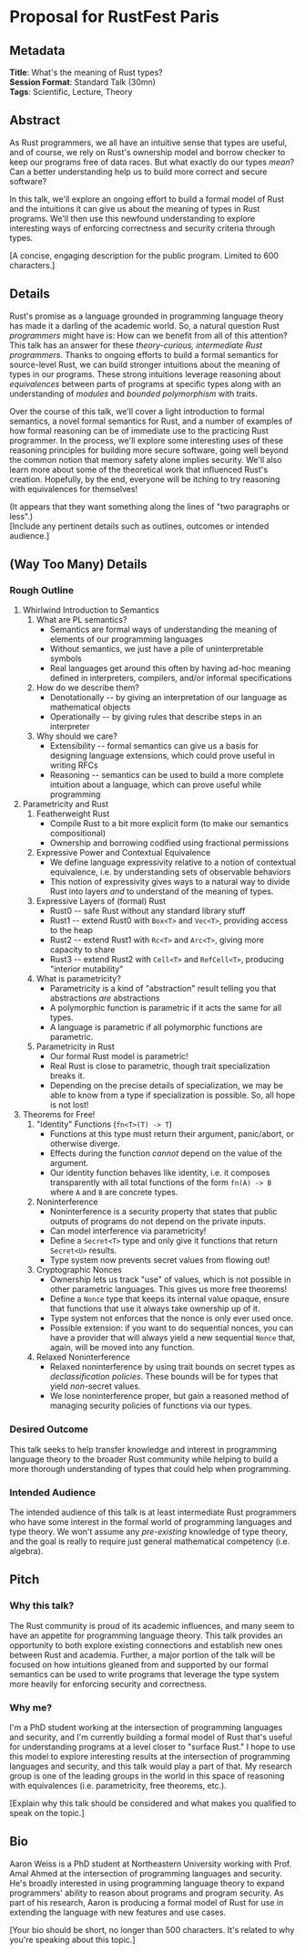 # Proposal for RustFest Paris

## Metadata

__Title__: What's the meaning of Rust types?  
__Session Format__: Standard Talk (30mn)  
__Tags__: Scientific, Lecture, Theory  

## Abstract

As Rust programmers, we all have an intuitive sense that types are useful, and of course, we rely on
Rust's ownership model and borrow checker to keep our programs free of data races. But what exactly
do our types _mean_? Can a better understanding help us to build more correct and secure software?

In this talk, we'll explore an ongoing effort to build a formal model of Rust and the intuitions it
can give us about the meaning of types in Rust programs. We'll then use this newfound understanding
to explore interesting ways of enforcing correctness and security criteria through types.

[A concise, engaging description for the public program. Limited to 600 characters.]

## Details

Rust's promise as a language grounded in programming language theory has made it a darling of the
academic world. So, a natural question Rust _programmers_ might have is: How can we benefit from
all of this attention? This talk has an answer for these _theory-curious, intermediate Rust
programmers_. Thanks to ongoing efforts to build a formal semantics for source-level Rust, we can
build stronger intuitions about the meaning of types in our programs. These strong intuitions
leverage reasoning about _equivalences_ between parts of programs at specific types along with an
understanding of _modules_ and _bounded polymorphism_ with traits.

Over the course of this talk, we'll cover a light introduction to formal semantics, a novel formal
semantics for Rust, and a number of examples of how formal reasoning can be of immediate use to the
practicing Rust programmer. In the process, we'll explore some interesting uses of these reasoning
principles for building more secure software, going well beyond the common notion that memory safety
alone implies security. We'll also learn more about some of the theoretical work that influenced
Rust's creation. Hopefully, by the end, everyone will be itching to try reasoning with equivalences
for themselves!

(It appears that they want something along the lines of "two paragraphs or less".)  
[Include any pertinent details such as outlines, outcomes or intended audience.]

## (Way Too Many) Details

### Rough Outline

1. Whirlwind Introduction to Semantics
    1. What are PL semantics?
        - Semantics are formal ways of understanding the meaning of elements of our programming
          languages
        - Without semantics, we just have a pile of uninterpretable symbols
        - Real languages get around this often by having ad-hoc meaning defined in interpreters,
          compilers, and/or informal specifications
    2. How do we describe them?
        - Denotationally -- by giving an interpretation of our language as mathematical objects
        - Operationally -- by giving rules that describe steps in an interpreter
    3. Why should we care?
        - Extensibility -- formal semantics can give us a basis for designing language extensions,
          which could prove useful in writing RFCs
        - Reasoning -- semantics can be used to build a more complete intuition about a language,
          which can prove useful while programming
2. Parametricity and Rust
    1. Featherweight Rust
        - Compile Rust to a bit more explicit form (to make our semantics compositional)
        - Ownership and borrowing codified using fractional permissions
    2. Expressive Power and Contextual Equivalence
        - We define language expressivity relative to a notion of contextual equivalence, i.e. by
          understanding sets of observable behaviors
        - This notion of expressivity gives ways to a natural way to divide Rust into layers _and_
          to understand of the meaning of types.
    3. Expressive Layers of (formal) Rust
        - Rust0 -- safe Rust without any standard library stuff
        - Rust1 -- extend Rust0 with `Box<T>` and `Vec<T>`, providing access to the heap
        - Rust2 -- extend Rust1 with `Rc<T>` and `Arc<T>`, giving more capacity to share
        - Rust3 -- extend Rust2 with `Cell<T>` and `RefCell<T>`, producing "interior mutability"
    4. What is parametricity?
        - Parametricity is a kind of "abstraction" result telling you that abstractions _are_
          abstractions
        - A polymorphic function is parametric if it acts the same for all types.
        - A language is parametric if all polymorphic functions are parametric.
    5. Parametricity in Rust
        - Our formal Rust model is parametric!
        - Real Rust is close to parametric, though trait specialization breaks it.
        - Depending on the precise details of specialization, we may be able to know from a type if
          specialization is possible. So, all hope is not lost!
3. Theorems for Free!
    1. "Identity" Functions (`fn<T>(T) -> T`)
        - Functions at this type must return their argument, panic/abort, or otherwise diverge.
        - Effects during the function _cannot_ depend on the value of the argument.
        - Our identity function behaves like identity, i.e. it composes transparently with all total
          functions of the form `fn(A) -> B` where `A` and `B` are concrete types.
    2. Noninterference
        - Noninterference is a security property that states that public outputs of programs do not
          depend on the private inputs.
        - Can model interference via parametricity!
        - Define a `Secret<T>` type and only give it functions that return `Secret<U>` results.
        - Type system now prevents secret values from flowing out!
    3. Cryptographic Nonces
        - Ownership lets us track "use" of values, which is not possible in other parametric
          languages. This gives us more free theorems!
        - Define a `Nonce` type that keeps its internal value opaque, ensure that functions that use
          it always take ownership up of it.
        - Type system not enforces that the nonce is only ever used once.
        - Possible extension: if you want to do sequential nonces, you can have a provider that will
          always yield a new sequential `Nonce` that, again, will be moved into any function.
    4. Relaxed Noninterference
        - Relaxed noninterference by using trait bounds on secret types as _declassification
          policies_. These bounds will be for types that yield _non_-secret values.
        - We lose noninterference proper, but gain a reasoned method of managing security policies
          of functions via our types.

### Desired Outcome

This talk seeks to help transfer knowledge and interest in programming language theory to the
broader Rust community while helping to build a more thorough understanding of types that could help
when programming.

### Intended Audience

The intended audience of this talk is at least intermediate Rust programmers who have some interest
in the formal world of programming languages and type theory. We won't assume any _pre-existing_
knowledge of type theory, and the goal is really to require just general mathematical competency
(i.e. algebra).

## Pitch

### Why this talk?

The Rust community is proud of its academic influences, and many seem to have an appetite for
programming language theory. This talk provides an opportunity to both explore existing connections
and establish new ones between Rust and academia. Further, a major portion of the talk will be
focused on how intuitions gleaned from and supported by our formal semantics can be used to write
programs that leverage the type system more heavily for enforcing security and correctness.

### Why me?

I'm a PhD student working at the intersection of programming languages and security, and I'm
currently building a formal model of Rust that's useful for understanding programs at a level
closer to "surface Rust." I hope to use this model to explore interesting results at the
intersection of programming languages and security, and this talk would play a part of that. My
research group is one of the leading groups in the world in this space of reasoning with
equivalences (i.e. parametricity, free theorems, etc.).

[Explain why this talk should be considered and what makes you qualified to speak on the topic.]

## Bio

Aaron Weiss is a PhD student at Northeastern University working with Prof. Amal Ahmed at the
intersection of programming languages and security. He's broadly interested in using programming
language theory to expand programmers' ability to reason about programs and program security. As
part of his research, Aaron is producing a formal model of Rust for use in extending the language
with new features and use cases.

[Your bio should be short, no longer than 500 characters. It's related to why you're speaking about
this topic.]
